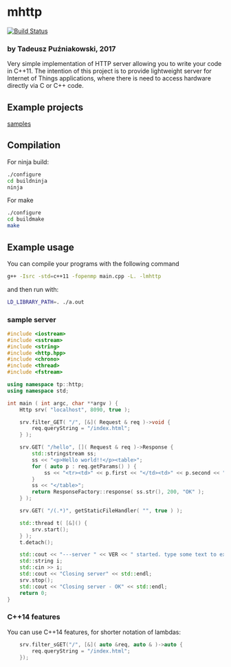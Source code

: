 # mhttp

[![Build Status](https://travis-ci.org/pantadeusz/mhttp.svg?branch=master)](https://travis-ci.org/pantadeusz/mhttp)

### by Tadeusz Puźniakowski, 2017

Very simple implementation of HTTP server allowing you to write your code in C++11.
The intention of this project is to provide lightweight server for 
Internet of Things applications, where there is need to access hardware
directly via C or C++ code.

## Example projects

  [samples](samples)


## Compilation

For ninja build:
```sh
./configure
cd buildninja
ninja
```

For make
```sh
./configure
cd buildmake
make
```


## Example usage

You can compile your programs with the following command
```sh
g++ -Isrc -std=c++11 -fopenmp main.cpp -L. -lmhttp
```

and then run with:
```sh
LD_LIBRARY_PATH=. ./a.out
```


### sample server

```c++
#include <iostream>
#include <sstream>
#include <string>
#include <http.hpp>
#include <chrono>
#include <thread>
#include <fstream>

using namespace tp::http;
using namespace std;

int main ( int argc, char **argv ) {
    Http srv( "localhost", 8090, true );

    srv.filter_GET( "/", [&]( Request & req )->void {
        req.queryString = "/index.html";
    } );

    srv.GET( "/hello", []( Request & req )->Response {
        std::stringstream ss;
        ss << "<p>Hello world!!</p><table>";
        for ( auto p : req.getParams() ) {
            ss << "<tr><td>" << p.first << "</td><td>" << p.second << "<td></tr>\r\n";
        }
        ss << "</table>";
        return ResponseFactory::response( ss.str(), 200, "OK" );
    } );

    srv.GET( "/(.*)", getStaticFileHandler( "", true ) );

    std::thread t( [&]() {
        srv.start();
    } );
    t.detach();

    std::cout << "---server " << VER << " started. type some text to exit --" << std::endl;
    std::string i;
    std::cin >> i;
    std::cout << "Closing server" << std::endl;
    srv.stop();
    std::cout << "Closing server - OK" << std::endl;
    return 0;
}
```



### C++14 features

You can use C++14 features, for shorter notation of lambdas:
```c++
    srv.filter_sGET("/", [&]( auto &req, auto & )->auto {
        req.queryString = "/index.html";
    });
```
